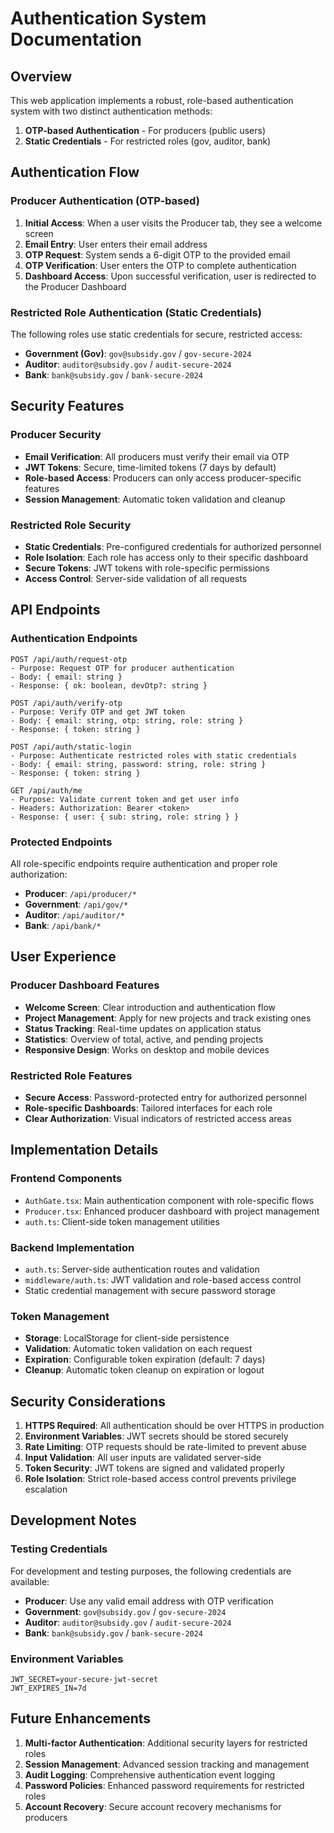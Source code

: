 # Authentication System Documentation

## Overview

This web application implements a robust, role-based authentication system with two distinct authentication methods:

1. **OTP-based Authentication** - For producers (public users)
2. **Static Credentials** - For restricted roles (gov, auditor, bank)

## Authentication Flow

### Producer Authentication (OTP-based)

1. **Initial Access**: When a user visits the Producer tab, they see a welcome screen
2. **Email Entry**: User enters their email address
3. **OTP Request**: System sends a 6-digit OTP to the provided email
4. **OTP Verification**: User enters the OTP to complete authentication
5. **Dashboard Access**: Upon successful verification, user is redirected to the Producer Dashboard

### Restricted Role Authentication (Static Credentials)

The following roles use static credentials for secure, restricted access:

- **Government (Gov)**: `gov@subsidy.gov` / `gov-secure-2024`
- **Auditor**: `auditor@subsidy.gov` / `audit-secure-2024`
- **Bank**: `bank@subsidy.gov` / `bank-secure-2024`

## Security Features

### Producer Security
- **Email Verification**: All producers must verify their email via OTP
- **JWT Tokens**: Secure, time-limited tokens (7 days by default)
- **Role-based Access**: Producers can only access producer-specific features
- **Session Management**: Automatic token validation and cleanup

### Restricted Role Security
- **Static Credentials**: Pre-configured credentials for authorized personnel
- **Role Isolation**: Each role has access only to their specific dashboard
- **Secure Tokens**: JWT tokens with role-specific permissions
- **Access Control**: Server-side validation of all requests

## API Endpoints

### Authentication Endpoints

```
POST /api/auth/request-otp
- Purpose: Request OTP for producer authentication
- Body: { email: string }
- Response: { ok: boolean, devOtp?: string }

POST /api/auth/verify-otp
- Purpose: Verify OTP and get JWT token
- Body: { email: string, otp: string, role: string }
- Response: { token: string }

POST /api/auth/static-login
- Purpose: Authenticate restricted roles with static credentials
- Body: { email: string, password: string, role: string }
- Response: { token: string }

GET /api/auth/me
- Purpose: Validate current token and get user info
- Headers: Authorization: Bearer <token>
- Response: { user: { sub: string, role: string } }
```

### Protected Endpoints

All role-specific endpoints require authentication and proper role authorization:

- **Producer**: `/api/producer/*`
- **Government**: `/api/gov/*`
- **Auditor**: `/api/auditor/*`
- **Bank**: `/api/bank/*`

## User Experience

### Producer Dashboard Features
- **Welcome Screen**: Clear introduction and authentication flow
- **Project Management**: Apply for new projects and track existing ones
- **Status Tracking**: Real-time updates on application status
- **Statistics**: Overview of total, active, and pending projects
- **Responsive Design**: Works on desktop and mobile devices

### Restricted Role Features
- **Secure Access**: Password-protected entry for authorized personnel
- **Role-specific Dashboards**: Tailored interfaces for each role
- **Clear Authorization**: Visual indicators of restricted access areas

## Implementation Details

### Frontend Components
- `AuthGate.tsx`: Main authentication component with role-specific flows
- `Producer.tsx`: Enhanced producer dashboard with project management
- `auth.ts`: Client-side token management utilities

### Backend Implementation
- `auth.ts`: Server-side authentication routes and validation
- `middleware/auth.ts`: JWT validation and role-based access control
- Static credential management with secure password storage

### Token Management
- **Storage**: LocalStorage for client-side persistence
- **Validation**: Automatic token validation on each request
- **Expiration**: Configurable token expiration (default: 7 days)
- **Cleanup**: Automatic token cleanup on expiration or logout

## Security Considerations

1. **HTTPS Required**: All authentication should be over HTTPS in production
2. **Environment Variables**: JWT secrets should be stored securely
3. **Rate Limiting**: OTP requests should be rate-limited to prevent abuse
4. **Input Validation**: All user inputs are validated server-side
5. **Token Security**: JWT tokens are signed and validated properly
6. **Role Isolation**: Strict role-based access control prevents privilege escalation

## Development Notes

### Testing Credentials
For development and testing purposes, the following credentials are available:

- **Producer**: Use any valid email address with OTP verification
- **Government**: `gov@subsidy.gov` / `gov-secure-2024`
- **Auditor**: `auditor@subsidy.gov` / `audit-secure-2024`
- **Bank**: `bank@subsidy.gov` / `bank-secure-2024`

### Environment Variables
```env
JWT_SECRET=your-secure-jwt-secret
JWT_EXPIRES_IN=7d
```

## Future Enhancements

1. **Multi-factor Authentication**: Additional security layers for restricted roles
2. **Session Management**: Advanced session tracking and management
3. **Audit Logging**: Comprehensive authentication event logging
4. **Password Policies**: Enhanced password requirements for restricted roles
5. **Account Recovery**: Secure account recovery mechanisms for producers
